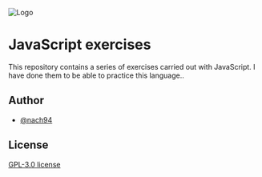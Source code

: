 
![Logo](https://helloeveryone.me/wp-content/uploads/HelloEveryone-Logo-300x79.webp)


# JavaScript exercises

This repository contains a series of exercises carried out with JavaScript. I have done them to be able to practice this language..

## Author

- [@nach94](https://github.com/nach94)


## License

[GPL-3.0 license](https://github.com/nach94/js-exercises?tab=GPL-3.0-1-ov-file)
